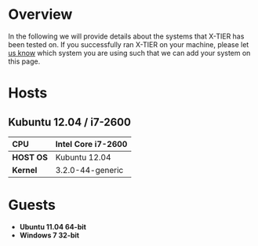 # Overview #
In the following we will provide details about the systems that X-TIER has been tested on. If you successfully ran X-TIER on your machine, please let [us know](Contact.md) which system you are using such that we can add your system on this page.

# Hosts #
## Kubuntu 12.04 / i7-2600 ##
| **CPU** | Intel Core i7-2600 |
|:--------|:-------------------|
| **HOST OS** | Kubuntu 12.04      |
| **Kernel** | 3.2.0-44-generic   |

# Guests #
  * **Ubuntu 11.04 64-bit**
  * **Windows 7 32-bit**
